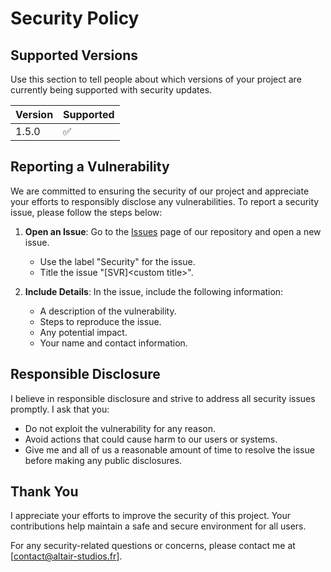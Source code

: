# Security Policy

## Supported Versions

Use this section to tell people about which versions of your project are
currently being supported with security updates.

| Version | Supported          |
| ------- | ------------------ |
| 1.5.0   | :white_check_mark: |

## Reporting a Vulnerability

We are committed to ensuring the security of our project and appreciate your efforts to responsibly disclose any vulnerabilities. To report a security issue, please follow the steps below:

1. **Open an Issue**: Go to the [Issues](https://github.com/yourusername/arutairu/issues) page of our repository and open a new issue.
   - Use the label "Security" for the issue.
   - Title the issue "[SVR]\<custom title\>".

2. **Include Details**: In the issue, include the following information:
   - A description of the vulnerability.
   - Steps to reproduce the issue.
   - Any potential impact.
   - Your name and contact information.

## Responsible Disclosure

I believe in responsible disclosure and strive to address all security issues promptly. I ask that you:

- Do not exploit the vulnerability for any reason.
- Avoid actions that could cause harm to our users or systems.
- Give me and all of us a reasonable amount of time to resolve the issue before making any public disclosures.

## Thank You

I appreciate your efforts to improve the security of this project. Your contributions help maintain a safe and secure environment for all users.

For any security-related questions or concerns, please contact me at [contact@altair-studios.fr].
